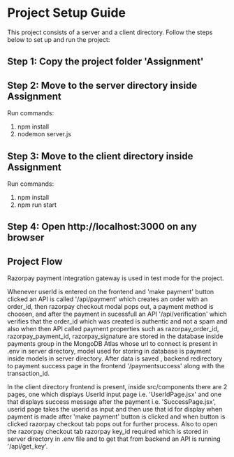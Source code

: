 # Project Setup Guide

This project consists of a server and a client directory. Follow the steps below to set up and run the project:

## Step 1: Copy the project folder 'Assignment'

## Step 2: Move to the server directory inside Assignment 

Run commands:
1) npm install
2) nodemon server.js

## Step 3: Move to the client directory inside Assignment

Run commands:

1) npm install
2) npm run start

## Step 4: Open http://localhost:3000 on any browser 

## Project Flow
Razorpay payment integration gateway is used in test mode for the project.

Whenever userId is entered on the frontend and 'make payment' button clicked an API is called '/api/payment' which creates an order with an order_id, then razorpay checkout modal pops out, a payment method is choosen, and after the payment in sucessfull an API '/api/verification'
which verifies that the order_id which was created is authentic and not a spam and also when then API called payment properties such as 
razorpay_order_id, razorpay_payment_id, razorpay_signature are stored in the database inside payments group in the MongoDB Atlas whose url to connect is present in .env in server directory, model used for storing in database is payment inside models in server directory. After data is saved , backend redirectory to payment success page in the frontend '/paymentsuccess' along with the transaction_id. 

In the client directory frontend is present, inside src/components there are 2 pages, one which displays UserId input page i.e. 'UserIdPage.jsx' and one that displays success message after the payment i.e. 'SuccessPage.jsx', userid page takes the userid as input and then use that id for display when payment is made after 'make payment' button is clicked and when button is clicked razorpay checkout tab pops out for further process. Also to open the razorpay checkout tab razorpay key_id required which is stored in server directory in .env file and to get that from backend an API is running '/api/get_key'.   


